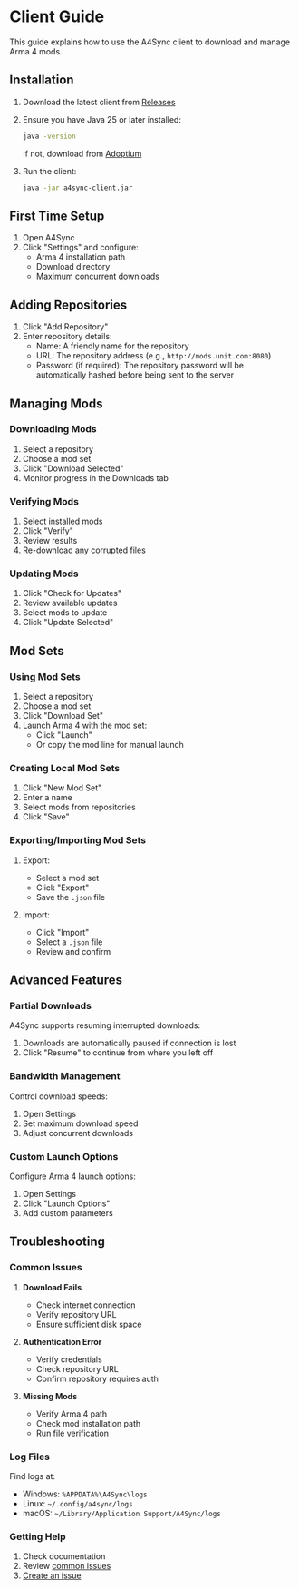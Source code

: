 # Client Guide

This guide explains how to use the A4Sync client to download and manage Arma 4 mods.

## Installation

1. Download the latest client from [Releases](../../releases)
2. Ensure you have Java 25 or later installed:
   ```bash
   java -version
   ```
   If not, download from [Adoptium](https://adoptium.net/)

3. Run the client:
   ```bash
   java -jar a4sync-client.jar
   ```

## First Time Setup

1. Open A4Sync
2. Click "Settings" and configure:
   - Arma 4 installation path
   - Download directory
   - Maximum concurrent downloads

## Adding Repositories

1. Click "Add Repository"
2. Enter repository details:
   - Name: A friendly name for the repository
   - URL: The repository address (e.g., `http://mods.unit.com:8080`)
   - Password (if required):
     The repository password will be automatically hashed before being sent to the server

## Managing Mods

### Downloading Mods

1. Select a repository
2. Choose a mod set
3. Click "Download Selected"
4. Monitor progress in the Downloads tab

### Verifying Mods

1. Select installed mods
2. Click "Verify"
3. Review results
4. Re-download any corrupted files

### Updating Mods

1. Click "Check for Updates"
2. Review available updates
3. Select mods to update
4. Click "Update Selected"

## Mod Sets

### Using Mod Sets

1. Select a repository
2. Choose a mod set
3. Click "Download Set"
4. Launch Arma 4 with the mod set:
   - Click "Launch"
   - Or copy the mod line for manual launch

### Creating Local Mod Sets

1. Click "New Mod Set"
2. Enter a name
3. Select mods from repositories
4. Click "Save"

### Exporting/Importing Mod Sets

1. Export:
   - Select a mod set
   - Click "Export"
   - Save the `.json` file

2. Import:
   - Click "Import"
   - Select a `.json` file
   - Review and confirm

## Advanced Features

### Partial Downloads

A4Sync supports resuming interrupted downloads:
1. Downloads are automatically paused if connection is lost
2. Click "Resume" to continue from where you left off

### Bandwidth Management

Control download speeds:
1. Open Settings
2. Set maximum download speed
3. Adjust concurrent downloads

### Custom Launch Options

Configure Arma 4 launch options:
1. Open Settings
2. Click "Launch Options"
3. Add custom parameters

## Troubleshooting

### Common Issues

1. **Download Fails**
   - Check internet connection
   - Verify repository URL
   - Ensure sufficient disk space

2. **Authentication Error**
   - Verify credentials
   - Check repository URL
   - Confirm repository requires auth

3. **Missing Mods**
   - Verify Arma 4 path
   - Check mod installation path
   - Run file verification

### Log Files

Find logs at:
- Windows: `%APPDATA%\A4Sync\logs`
- Linux: `~/.config/a4sync/logs`
- macOS: `~/Library/Application Support/A4Sync/logs`

### Getting Help

1. Check documentation
2. Review [common issues](../../wiki/Common-Issues)
3. [Create an issue](../../issues/new)